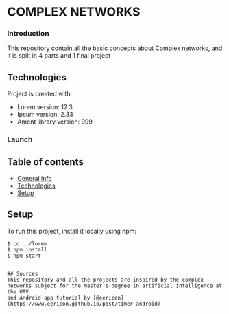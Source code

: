 # COMPLEX NETWORKS


### Introduction
This repository contain all the basic concepts about Complex networks, and it is split in 4 parts and 1 final project

## Technologies
Project is created with:
* Lorem version: 12.3
* Ipsum version: 2.33
* Ament library version: 999



### Launch
## Table of contents
* [General info](#general-info)
* [Technologies](#technologies)
* [Setup](#setup)


## Setup
To run this project, install it locally using npm:

```
$ cd ../lorem
$ npm install
$ npm start


## Sources
This repository and all the projects are inspired by the complex networks subject for the Master's degree in artificial intelligence at the URV
and Android app tutorial by [@eericon](https://www.eericon.github.io/post/timer-android)
